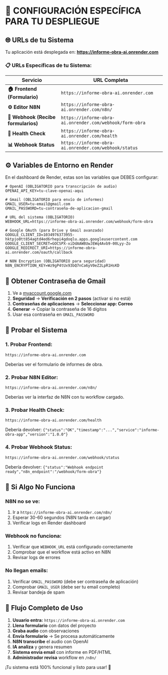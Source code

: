 # 🚀 CONFIGURACIÓN ESPECÍFICA PARA TU DESPLIEGUE

## 🌐 **URLs de tu Sistema**

Tu aplicación está desplegada en: **https://informe-obra-ai.onrender.com**

### 📋 **URLs Específicas de tu Sistema:**

| Servicio | URL Completa |
|----------|--------------|
| **🏠 Frontend (Formulario)** | `https://informe-obra-ai.onrender.com` |
| **⚙️ Editor N8N** | `https://informe-obra-ai.onrender.com/n8n/` |
| **🔗 Webhook (Recibe formularios)** | `https://informe-obra-ai.onrender.com/webhook/form-obra` |
| **💓 Health Check** | `https://informe-obra-ai.onrender.com/health` |
| **📊 Webhook Status** | `https://informe-obra-ai.onrender.com/webhook/status` |

## ⚙️ **Variables de Entorno en Render**

En el dashboard de Render, estas son las variables que DEBES configurar:

```env
# OpenAI (OBLIGATORIO para transcripción de audio)
OPENAI_API_KEY=tu-clave-openai-aqui

# Gmail (OBLIGATORIO para envío de informes)
GMAIL_USER=tu-email@gmail.com
GMAIL_PASSWORD=tu-contraseña-de-aplicacion-gmail

# URL del sistema (OBLIGATORIO)
WEBHOOK_URL=https://informe-obra-ai.onrender.com/webhook/form-obra

# Google OAuth (para Drive y Gmail avanzado)
GOOGLE_CLIENT_ID=1034976373955-hktpjo0tt854agtd4ed6rhepi4gdoqlu.apps.googleusercontent.com
GOOGLE_CLIENT_SECRET=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
GOOGLE_REDIRECT_URI=https://informe-obra-ai.onrender.com/oauth/callback

# N8N Encryption (OBLIGATORIO para seguridad)
N8N_ENCRYPTION_KEY=Wz9gP4tUx93bQ7nCa6yV0eZ2LpR1HsKD
```

## 🔑 **Obtener Contraseña de Gmail**

1. Ve a [myaccount.google.com](https://myaccount.google.com)
2. **Seguridad** → **Verificación en 2 pasos** (activar si no está)
3. **Contraseñas de aplicaciones** → **Seleccionar app: Correo**
4. **Generar** → Copiar la contraseña de 16 dígitos
5. Usar esa contraseña en `GMAIL_PASSWORD`

## 🧪 **Probar el Sistema**

### **1. Probar Frontend:**
```
https://informe-obra-ai.onrender.com
```
Deberías ver el formulario de informes de obra.

### **2. Probar N8N Editor:**
```
https://informe-obra-ai.onrender.com/n8n/
```
Deberías ver la interfaz de N8N con tu workflow cargado.

### **3. Probar Health Check:**
```
https://informe-obra-ai.onrender.com/health
```
Debería devolver: `{"status":"OK","timestamp":"...","service":"informe-obra-app","version":"1.0.0"}`

### **4. Probar Webhook Status:**
```
https://informe-obra-ai.onrender.com/webhook/status
```
Debería devolver: `{"status":"Webhook endpoint ready","n8n_endpoint":"/webhook/form-obra"}`

## 🔧 **Si Algo No Funciona**

### **N8N no se ve:**
1. Ir a `https://informe-obra-ai.onrender.com/n8n/`
2. Esperar 30-60 segundos (N8N tarda en cargar)
3. Verificar logs en Render dashboard

### **Webhook no funciona:**
1. Verificar que `WEBHOOK_URL` está configurado correctamente
2. Comprobar que el workflow está activo en N8N
3. Revisar logs de errores

### **No llegan emails:**
1. Verificar `GMAIL_PASSWORD` (debe ser contraseña de aplicación)
2. Comprobar `GMAIL_USER` (debe ser tu email completo)
3. Revisar bandeja de spam

## 📱 **Flujo Completo de Uso**

1. **Usuario entra:** `https://informe-obra-ai.onrender.com`
2. **Llena formulario** con datos del proyecto
3. **Graba audio** con observaciones
4. **Envía formulario** → Se procesa automáticamente
5. **N8N transcribe** el audio con OpenAI
6. **IA analiza** y genera resumen
7. **Sistema envía email** con informe en PDF/HTML
8. **Administrador revisa** workflow en `/n8n/`

¡Tu sistema está 100% funcional y listo para usar! 🎉
